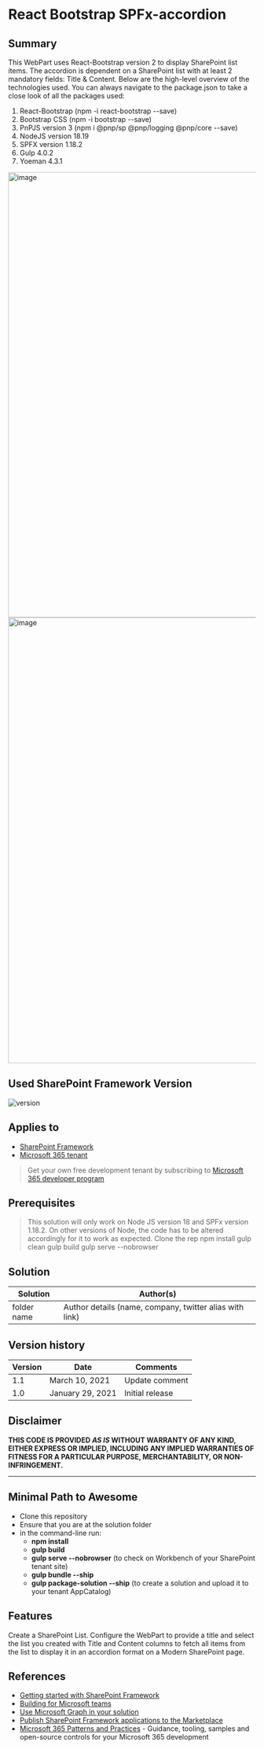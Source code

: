 # React Bootstrap SPFx-accordion

## Summary

This WebPart uses React-Bootstrap version 2 to display SharePoint list items. The accordion is dependent on a SharePoint list with at least 2 mandatory fields: Title & Content. Below are the high-level overview of the technologies used. You can always navigate to the package.json to take a close look of all the packages used:

1) React-Bootstrap (npm -i react-bootstrap --save)
2) Bootstrap CSS (npm -i bootstrap --save)
3) PnPJS version 3 (npm i @pnp/sp @pnp/logging @pnp/core --save)
4) NodeJS version 18.19
5) SPFX version 1.18.2
6) Gulp 4.0.2
7) Yoeman 4.3.1

<img width="906" alt="image" src="https://github.com/angularfirst/React-Accordion/assets/30344092/0076893c-9b72-47d7-b115-c1cbddc648b6">
<img width="907" alt="image" src="https://github.com/angularfirst/React-Accordion/assets/30344092/ac596e24-e163-4116-9319-fac430d5d478">

## Used SharePoint Framework Version

![version](https://img.shields.io/badge/version-1.18.2-green.svg)

## Applies to

- [SharePoint Framework](https://aka.ms/spfx)
- [Microsoft 365 tenant](https://docs.microsoft.com/en-us/sharepoint/dev/spfx/set-up-your-developer-tenant)

> Get your own free development tenant by subscribing to [Microsoft 365 developer program](http://aka.ms/o365devprogram)

## Prerequisites

> This solution will only work on Node JS version 18 and SPFx version 1.18.2. On other versions of Node, the code has to be altered accordingly for it to work as expected.
> Clone the rep
> npm install
> gulp clean
> gulp build
> gulp serve --nobrowser

## Solution

| Solution    | Author(s)                                               |
| ----------- | ------------------------------------------------------- |
| folder name | Author details (name, company, twitter alias with link) |

## Version history

| Version | Date             | Comments        |
| ------- | ---------------- | --------------- |
| 1.1     | March 10, 2021   | Update comment  |
| 1.0     | January 29, 2021 | Initial release |

## Disclaimer

**THIS CODE IS PROVIDED _AS IS_ WITHOUT WARRANTY OF ANY KIND, EITHER EXPRESS OR IMPLIED, INCLUDING ANY IMPLIED WARRANTIES OF FITNESS FOR A PARTICULAR PURPOSE, MERCHANTABILITY, OR NON-INFRINGEMENT.**

---

## Minimal Path to Awesome

- Clone this repository
- Ensure that you are at the solution folder
- in the command-line run:
  - **npm install**
  - **gulp build** 
  - **gulp serve --nobrowser** (to check on Workbench of your SharePoint tenant site)
  - **gulp bundle --ship**
  - **gulp package-solution --ship** (to create a solution and upload it to your tenant AppCatalog)


## Features

Create a SharePoint List. 
Configure the WebPart to provide a title and select the list you created with Title and Content columns to fetch all items from the list to display it in an accordion format on a Modern SharePoint page.

## References

- [Getting started with SharePoint Framework](https://docs.microsoft.com/en-us/sharepoint/dev/spfx/set-up-your-developer-tenant)
- [Building for Microsoft teams](https://docs.microsoft.com/en-us/sharepoint/dev/spfx/build-for-teams-overview)
- [Use Microsoft Graph in your solution](https://docs.microsoft.com/en-us/sharepoint/dev/spfx/web-parts/get-started/using-microsoft-graph-apis)
- [Publish SharePoint Framework applications to the Marketplace](https://docs.microsoft.com/en-us/sharepoint/dev/spfx/publish-to-marketplace-overview)
- [Microsoft 365 Patterns and Practices](https://aka.ms/m365pnp) - Guidance, tooling, samples and open-source controls for your Microsoft 365 development
